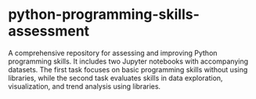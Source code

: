 # python-programming-skills-assessment
 A comprehensive repository for assessing and improving Python programming skills. It includes two Jupyter notebooks with accompanying datasets. The first task focuses on basic programming skills without using libraries, while the second task evaluates skills in data exploration, visualization, and trend analysis using libraries.

